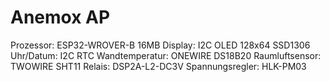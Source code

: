 # Anemox AP
 
Prozessor:       ESP32-WROVER-B 16MB 
Display:         I2C OLED 128x64 SSD1306
Uhr/Datum:       I2C RTC
Wandtemperatur:  ONEWIRE DS18B20
Raumluftsensor:  TWOWIRE SHT11
Relais:          DSP2A-L2-DC3V
Spannungsregler: HLK-PM03


